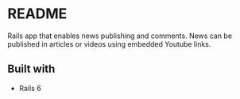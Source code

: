 # README

Rails app that enables news publishing and comments.
News can be published in articles or videos using embedded Youtube links.

## Built with

- Rails 6
